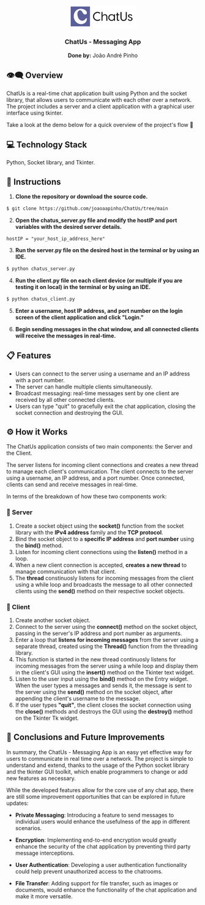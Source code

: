 <p align="center">
  <img src="static/img/Big_ChatUs_Logo.png?raw=true" alt="Alpine Weather logo" width="35%">
</p>

<h3 align="center">ChatUs - Messaging App</h3>

<p align="center"><b>Done by:</b> João André Pinho</p>


<h2> 👁‍🗨 Overview </h2>

<p> ChatUs is a real-time chat application built using Python and the socket library, that allows users to communicate with each other over a network. The project includes a server and a client application with a graphical user interface using tkinter. 

Take a look at the demo below for a quick overview of the project's flow 🔽</p>


<h2> 💻 Technology Stack </h2>

Python, Socket library, and Tkinter.

<h2> 🚀 Instructions </h2>

1. **Clone the repository or download the source code.**

```bash
$ git clone https://github.com/joaoaapinho/ChatUs/tree/main
```
2. **Open the chatus_server.py file and modify the hostIP and port variables with the desired server details.**

```
hostIP = "your_host_ip_address_here"
```

3. **Run the server.py file on the desired host in the terminal or by using an IDE.**

```bash
$ python chatus_server.py
```
4. **Run the client.py file on each client device (or multiple if you are testing it on local) in the terminal or by using an IDE.**

```bash
$ python chatus_client.py
```
5. **Enter a username, host IP address, and port number on the login screen of the client application and click "Login."**

6. **Begin sending messages in the chat window, and all connected clients will receive the messages in real-time.**


<h2> 📋 Features </h2>

- Users can connect to the server using a username and an IP address with a port number.
- The server can handle multiple clients simultaneously.
- Broadcast messaging: real-time messages sent by one client are received by all other connected clients.
- Users can type "quit" to gracefully exit the chat application, closing the socket connection and destroying the GUI.

<h2> ⚙️ How it Works </h2>

The ChatUs application consists of two main components: the Server and the Client. 

The server listens for incoming client connections and creates a new thread to manage each client's communication. The client connects to the server using a username, an IP address, and a port number. Once connected, clients can send and receive messages in real-time.

In terms of the breakdown of how these two components work:

<h3> 📡 Server </h3>

1. Create a socket object using the **socket()** function from the socket library with the **IPv4 address** family and the **TCP protocol**.
2. Bind the socket object to a **specific IP address** and **port number** using the **bind()** method. 
3. Listen for incoming client connections using the **listen()** method in a loop.
4. When a new client connection is accepted, **creates a new thread** to manage communication with that client. 
5. The **thread** constinuosly listens for incoming messages from the client using a while loop and broadcasts the message to all other connected clients using the **send()** method on their respective socket objects.

<h3> 📱 Client </h3>

1. Create another socket object.
2. Connect to the server using the **connect()** method on the socket object, passing in the server's IP address and port number as arguments.
3. Enter a loop that **listens for incoming messages** from the server using a separate thread, created using the **Thread()** function from the threading library.
4. This function is started in the new thread continuosly listens for incoming messages from the server using a while loop and display them in the client's GUI using the **insert()** method on the Tkinter text widget.
5. Listen to the user input using the **bind()** method on the Entry widget. When the user types a messages and sends it, the message is sent to the server using the **send()** method on the socket object, after appending the client's username to the message.
6. If the user types **"quit"**, the client closes the socket connection using the **close()** methods and destroys the GUI using the **destroy()** method on the Tkinter Tk widget.


<h2> 🎯 Conclusions and Future Improvements </h2>

In summary, the ChatUs - Messaging App is an easy yet effective way for users to communicate in real time over a network. The project is simple to understand and extend, thanks to the usage of the Python socket library and the tkinter GUI toolkit, which enable programmers to change or add new features as necessary. 

While the developed features allow for the core use of any chat app, there are still some improvement opportunities that can be explored in future updates:

- **Private Messaging**: Introducing a feature to send messages to individual users would enhance the usefulness of the app in different scenarios.

- **Encryption**: Implementing end-to-end encryption would greatly enhance the security of the chat application by preventing third party message interceptions.

- **User Authentication**:  Developing a user authentication functionality could help prevent unauthorized access to the chatrooms.

- **File Transfer**: Adding support for file transfer, such as images or documents, would enhance the functionality of the chat application and make it more versatile.
